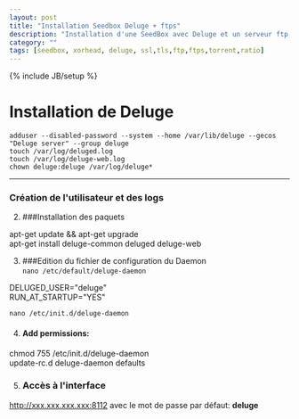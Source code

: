 ```yaml
---
layout: post
title: "Installation Seedbox Deluge + ftps"
description: "Installation d'une SeedBox avec Deluge et un serveur ftp avec ssl/tls"
category: ""
tags: [seedbox, xorhead, deluge, ssl,tls,ftp,ftps,torrent,ratio]
---
```

{% include JB/setup %}

# Installation de Deluge  


    adduser --disabled-password --system --home /var/lib/deluge --gecos "Deluge server" --group deluge
    touch /var/log/deluged.log
    touch /var/log/deluge-web.log
    chown deluge:deluge /var/log/deluge*

----------

### Création de l'utilisateur et des logs

2. ###Installation des paquets

  apt-get update && apt-get upgrade  
  apt-get install deluge-common deluged deluge-web  

3. ###Edition du fichier de configuration du Daemon  
`nano /etc/default/deluge-daemon`  

  DELUGED_USER="deluge"  
  RUN_AT_STARTUP="YES"  

`nano /etc/init.d/deluge-daemon`


4. #### Add permissions:

  chmod 755 /etc/init.d/deluge-daemon  
  update-rc.d deluge-daemon defaults  

5. ### Accès à l'interface  
http://xxx.xxx.xxx.xxx:8112 avec le mot de passe par défaut: **deluge**  

